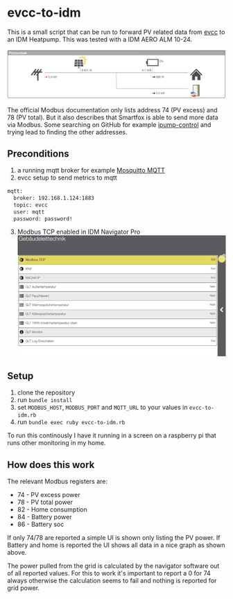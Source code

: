 # evcc-to-idm

This is a small script that can be run to forward PV related data from [evcc](https://evcc.io) to an IDM Heatpump. This was tested with a IDM AERO ALM 10-24.

![Screenshot of the IDM Navigator Pro overview showing PV data](docs/ScreenshotIDM.png)

The official Modbus documentation only lists address 74 (PV excess) and 78 (PV total). But it also describes that Smartfox is able to send more data via Modbus. Some searching on GitHub for example [ipump-control](https://github.com/ThomasRgbg/ipump-control) and trying lead to finding the other addresses. 

## Preconditions

1. a running mqtt broker for example [Mosquitto MQTT](https://mosquitto.org)
2. evcc setup to send metrics to mqtt
```
mqtt:
  broker: 192.168.1.124:1883
  topic: evcc
  user: mqtt
  password: password!
```
3. Modbus TCP enabled in IDM Navigator Pro 
![Enabled Modbus TCP in GLT section in IDM Navigator UI](docs/ScreenshotGLT.png)

## Setup

1. clone the repository
2. run `bundle install`
3. set `MODBUS_HOST`, `MODBUS_PORT` and `MQTT_URL` to your values in `evcc-to-idm.rb`
4. run `bundle exec ruby evcc-to-idm.rb`

To run this continously I have it running in a screen on a raspberry pi that runs other monitoring in my home.

## How does this work

The relevant Modbus registers are: 

- 74 - PV excess power
- 78 - PV total power
- 82 - Home consumption
- 84 - Battery power
- 86 - Battery soc

If only 74/78 are reported a simple UI is shown only listing the PV power. If Battery and home is reported the UI shows all data in a nice graph as shown above. 

The power pulled from the grid is calculated by the navigator software out of all reported values. For this to work it's important to report a 0 for 74 always otherwise the calculation seems to fail and nothing is reported for grid power.